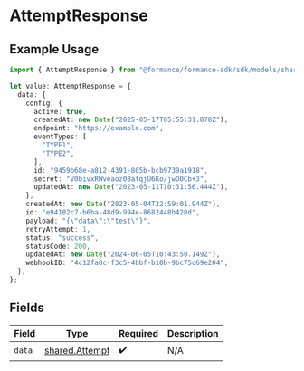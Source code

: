 # AttemptResponse

## Example Usage

```typescript
import { AttemptResponse } from "@formance/formance-sdk/sdk/models/shared";

let value: AttemptResponse = {
  data: {
    config: {
      active: true,
      createdAt: new Date("2025-05-17T05:55:31.078Z"),
      endpoint: "https://example.com",
      eventTypes: [
        "TYPE1",
        "TYPE2",
      ],
      id: "9459b68e-a812-4391-805b-bcb9739a1918",
      secret: "V0bivxRWveaoz08afqjU6Ko/jwO0Cb+3",
      updatedAt: new Date("2023-05-11T10:31:56.444Z"),
    },
    createdAt: new Date("2023-05-04T22:59:01.944Z"),
    id: "e94182c7-b6ba-48d9-994e-8682448b428d",
    payload: "{\"data\":\"test\"}",
    retryAttempt: 1,
    status: "success",
    statusCode: 200,
    updatedAt: new Date("2024-06-05T10:43:50.149Z"),
    webhookID: "4c12fa8c-f3c5-4bbf-b10b-9bc75c69e204",
  },
};
```

## Fields

| Field                                                   | Type                                                    | Required                                                | Description                                             |
| ------------------------------------------------------- | ------------------------------------------------------- | ------------------------------------------------------- | ------------------------------------------------------- |
| `data`                                                  | [shared.Attempt](../../../sdk/models/shared/attempt.md) | :heavy_check_mark:                                      | N/A                                                     |